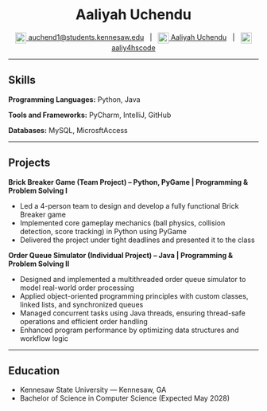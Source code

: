 <div align="center">
  <h1>Aaliyah Uchendu</h1>
  
  <a href="mailto:auchend1@students.kennesaw.edu">
    <img alt="Email" width="22" src="https://cdn.jsdelivr.net/npm/simple-icons@v3/icons/microsoftoutlook.svg" style="vertical-align: middle;" />
  </a>
  <a href="mailto:auchend1@students.kennesaw.edu">auchend1@students.kennesaw.edu</a>
  &nbsp;&nbsp;|&nbsp;&nbsp;
  <a href="https://www.linkedin.com/in/aaliyah-uchendu">
    <img alt="LinkedIn" width="22" src="https://cdn.jsdelivr.net/npm/simple-icons@v3/icons/linkedin.svg" style="vertical-align: middle;" />
  </a>
  <a href="https://www.linkedin.com/in/aaliyah-uchendu">Aaliyah Uchendu</a>
  &nbsp;&nbsp;|&nbsp;&nbsp;
  <a href="https://www.github.com/aaliy4hscode">
    <img alt="GitHub" width="22" src="https://cdn.jsdelivr.net/npm/simple-icons@v3/icons/github.svg" style="vertical-align: middle;" />
  </a>
  <a href="https://www.github.com/aaliy4hscode">aaliy4hscode</a>
</div>

---

## Skills

**Programming Languages:** <span class="iconify" data-icon="vscode-icons:file-type-python"></span> Python,<span class="iconify" data-icon="logos:java" data-inline="false"></span> Java

**Tools and Frameworks:** PyCharm, IntelliJ, GitHub

**Databases:** MySQL, MicrosftAccess

---

## Projects

**Brick Breaker Game (Team Project) – Python, PyGame | Programming & Problem Solving I**

- Led a 4-person team to design and develop a fully functional Brick Breaker game
- Implemented core gameplay mechanics (ball physics, collision detection, score tracking) in Python using PyGame
- Delivered the project under tight deadlines and presented it to the class

**Order Queue Simulator (Individual Project) – Java | Programming & Problem Solving II**
- Designed and implemented a multithreaded order queue simulator to model real-world order processing
- Applied object-oriented programming principles with custom classes, linked lists, and synchronized queues
- Managed concurrent tasks using Java threads, ensuring thread-safe operations and efficient order handling
- Enhanced program performance by optimizing data structures and workflow logic

---

## Education

- Kennesaw State University — Kennesaw, GA
- Bachelor of Science in Computer Science (Expected May 2028)
